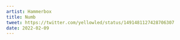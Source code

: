 ```yaml
---
artist: Hammerbox
title: Numb
tweet: https://twitter.com/yellowled/status/1491481127428706307
date: 2022-02-09
---
```

